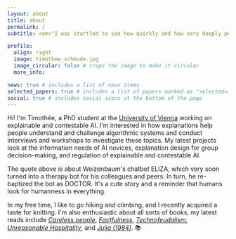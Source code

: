 ```yaml
---
layout: about
title: about
permalink: /
subtitle: <em>"I was startled to see how quickly and how very deeply people conversing With DOCTOR became emotionally involved with the computer and how unequivocally they anthropomorphized it."</em> - Joseph Weizenbaum in <a href='https://en.wikipedia.org/wiki/Computer_Power_and_Human_Reason'>Computer Power and Human Reason</a>

profile:
  align: right
  image: timothee_schmude.jpg
  image_circular: false # crops the image to make it circular
  more_info:

news: true # includes a list of news items
selected_papers: true # includes a list of papers marked as "selected={true}"
social: true # includes social icons at the bottom of the page
---
```


Hi! I'm Timothée, a PhD student at the <a href='https://vda.cs.univie.ac.at/team/person/1001666/#publications'>University of Vienna</a> working on explainable and contestable AI. I'm interested in how explanations help people understand and challenge algorithmic systems and conduct interviews and workshops to investigate these topics. My latest projects look at the information needs of AI novices, explanation design for group decision-making, and regulation of explainable and contestable AI.

The quote above is about Weizenbaum's chatbot ELIZA, which very soon turned into a therapy bot for his colleagues and peers. In turn, he re-baptized the bot as DOCTOR. It's a cute story and a reminder that humans look for humanness in everything.

In my free time, I like to go hiking and climbing, and I recently acquired a taste for knitting. I'm also enthusiastic about all sorts of books, my latest reads include <a href='https://en.wikipedia.org/wiki/Careless_People'>*Careless people*</a>, <a href='https://en.wikipedia.org/wiki/Factfulness'>*Factfulness*</a>,
<a href='https://www.penguin.co.uk/books/451795/technofeudalism-by-varoufakis-yanis/9781529926095'>*Technofeudalism*</a>,
<a href='https://www.penguinrandomhouse.com/books/674289/unreasonable-hospitality-by-will-guidara/'>*Unreasonable Hospitality*</a>, and
<a href='https://www.goodreads.com/book/show/86508927-julia'>*Julia (1984)*</a>. 📚
<!-- some of which I review and comment on the <a href="https://timothee-schmude.github.io/blog">blog page</a>. -->

<!--- Put your address / P.O. box / other info right below your picture. You can also disable any of these elements by editing `profile` property of the YAML header of your `_pages/about.md`. Edit `_bibliography/papers.bib` and Jekyll will render your [publications page](/al-folio/publications/) automatically.

# Link to your social media connections, too. This theme is set up to use [Font Awesome icons](https://fontawesome.com/) and [Academicons](https://jpswalsh.github.io/academicons/), like the ones below. Add your Facebook, Twitter, LinkedIn, Google Scholar, or just disable all of them. -->
